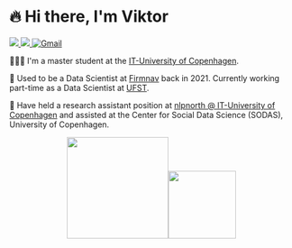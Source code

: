 
# 🔥 Hi there, I'm Viktor

<a href="https://www.linkedin.com/in/viktor-due-pedersen-13aa3089/">
  <img src="https://img.shields.io/badge/LinkedIn-0077B5?style=for-the-badge&logo=linkedin&logoColor=white" />
</a>
<a href="https://scholar.google.dk/citations?view_op=list_works&hl=da&user=riT-IBsAAAAJ">
  <img src="https://img.shields.io/badge/Google_Scholar-4285F4?style=for-the-badge&logo=google-scholar&logoColor=white" />
</a>
<a href="mailto:viktorduep@gmail.com">
  <img src="https://img.shields.io/badge/Gmail-D14836?style=for-the-badge&logo=gmail&logoColor=white" alt="Gmail">
</a>

🧑🏼‍🎓 I'm a master student at the [IT-University of Copenhagen](https://en.itu.dk/).

💼 Used to be a Data Scientist at [Firmnav](https://firmnav.com/) back in 2021. Currently working part-time as a Data Scientist at [UFST](https://ufst.dk/).

🧐 Have held a research assistant position at [nlpnorth @ IT-University of Copenhagen](https://nlpnorth.github.io/) and assisted at the Center for Social Data Science (SODAS), University of Copenhagen.

<p align="middle">
    <img align="centre" src="https://github-readme-stats-eight-theta.vercel.app/api?username=DueViktor&show_icons=true&hide_border=true&include_all_commits=true&count_private=true&bg_color=00000000&theme=tokyonight" height=180px/><img height="120px" src="https://github-readme-stats.vercel.app/api/top-langs/?username=DueViktor&hide=html,jupyter%20notebook&hide_title=true&hide_border=true&layout=compact&langs_count=8&theme=tokyonight&bg_color=00000000" />
</p>
